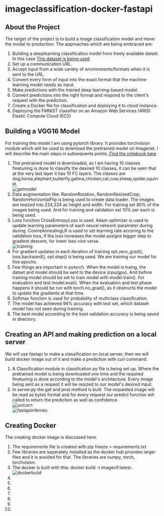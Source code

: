 # imageclassification-docker-fastapi
## About the Project
The target of the project is to build a image classification model and move the model to production. The approaches which are being embraced are:
<ol>
  <li>Building a deeplearning classification model from freely available datset. In this case <a href="https://www.kaggle.com/alessiocorrado99/animals10">This dataset is being used</a>.</li>
  <li>Set up a communication URL.</li>
  <li>Accept input from a wide variety of environments/formats when it is sent to the URL.</li>
  <li>Convert every form of input into the exact format that the machine learning model needs as input.</li>
  <li>Make predictions with the trained deep learning-based model.</li>
  <li>Convert predictions into the right format and respond to the client's request with the prediction.</li>
  <li>Create a Docker file for classification and deploying it to cloud instance.
  <li>Deploying the FMNIST classifier on an Amazon Web Services (AWS) Elastic Compute Cloud (EC2)</li>
</ol>

<div>
  <h2>Building a VGG16 Model</h2>
  <p>For training this model I am using pytorch library. It provides torchvision module which will be used to download the pretrained model on Imagenet. I will describe the main steps in subsequents points.<a href="https://github.com/KaziShawon/imageclassification-docker-fastapi/blob/main/vgg16_vision_multiclass.ipynb"> Find the notebook here</a></p>
  <ol>
    <li>The pretrained model is downloaded, as I am having 10 classes finetuning is done to classify the desired 10 classes, it can be seen that at the very last layer it has 10 FC layers. The classes are dog,horse,elephant,butterfly,gallina,chicken,cat,cow,sheep,spider,squirrel. <br> <img src="https://i.ibb.co/xqBgqY2/getmodel.jpg" alt="getmodel" border="0"></li>
    <li>Data augmentation like: RandomRotation, RandomResizedCrop, RandomHorizontalFlip is being used to create data loader. The images are resized into 224,224 as height and width. For training set 80% of the images being used. And for training and validation set 10% per each is being used.</li>
    <li>Loss function CrossEntropyLoss is used. Adam optimizer is used to update learning parameters of each neural network parameter during during. CosineAnnealingLR is used to set learning rate accoring to the validation loss, if the loss increases the model assigns bigger step to gradient descent, for lower loss vice versa.<br> <img src="https://i.ibb.co/d2j1R7S/training.jpg" alt="training" border="0"></li>
    <li>For gradient updates in each iteration of training opt.zero_grad(), loss.backward(), opt.step() is being used. We are training our model for five epochs.</li>
    <li>Few things are important in pytorch. When the model is traing, the datset and model should be sent to the device (cpu/gpu). And before training model should be set to train model with model.train(). For evaluation and test model.eval(). When the evaluation and test phase happens it should be run with torch.no_grad(), as it obstructs the model to update the gradients at that time.</li>
    <li>Softmax function is used for probability of multiclass classification.</li>
    <li>The model has achieved 96% accuracy with test set, which dataset model has not seen during training.</li>
    <li>The best model according to the best validation accuracy is being saved in directory.</li>
  </ol>
</div>
<div>
  <h2>Creating an API and making prediction on a local server</h2>
  We will use fastapi to make a classification on local server, then we will build docker image out of it and make a prediction with curl command.
  <ol>
    <li>A Classification module in classifcation.py file is being set up. Where the pretrained model is being downloaded one time and the required finetuning is done according to the model's architecture. Every image being sent as a request it will be resized to our model's desired input.</li>
    <li>In server.py the get and post method is built. The requested image will be read as bytes format and for every request our predict function will called to return the prediction as well as confidence. <br><img src="https://i.ibb.co/XxH7tGw/uvicorn.jpg" alt="uvicorn" border="0"> <br><img src="https://i.ibb.co/yhrmZBz/fastapiinfernec.jpg" alt="fastapiinfernec" border="0"></li>
  </ol>
</div>
<div>
  <h2>Creating Docker</h2>
  The creating docker image is discussed here.
  <ol>
    <li>The requirements file is created with pip freeze > requirements.txt</li>
    <li>Few libraries are seperately installed as the docker hub provides larger files and it is avoided for that. The libraries are numpy, torch, torchvision.</li>
    <li>The docker is built with this: docker build -t imageclf:latest . <br><img src="https://i.ibb.co/74WpWT7/dockerbuild.jpg" alt="dockerbuild" border="0"></li>
    <li></li>
    <li></li>
    <li></li>
    <li></li>
    <li></li>
    <li></li>
    <li></li>
  </ol>
</div>
